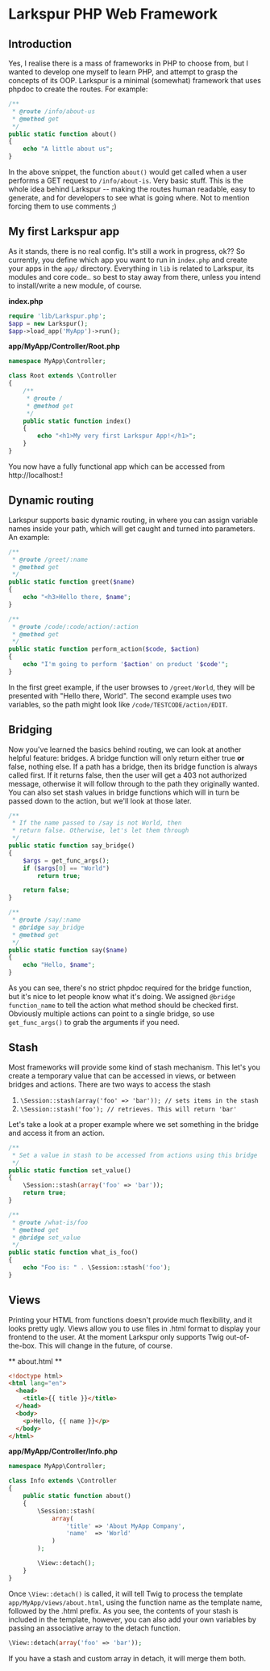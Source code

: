 # Larkspur PHP Web Framework
## Introduction
Yes, I realise there is a mass of frameworks in PHP to choose from, but I wanted to develop one myself to learn PHP, and attempt to grasp 
the concepts of its OOP. Larkspur is a minimal (somewhat) framework that uses phpdoc to create the routes. For example:

```php
/**
 * @route /info/about-us
 * @method get
 */
public static function about()
{
	echo "A little about us";
}
```

In the above snippet, the function ```about()``` would get called when a user performs a GET request to ```/info/about-is```. Very basic stuff. 
This is the whole idea behind Larkspur -- making the routes human readable, easy to generate, and for developers to see what is going where. Not to 
mention forcing them to use comments ;)

## My first Larkspur app
As it stands, there is no real config. It's still a work in progress, ok?? So currently, you define which app you want to run in ```index.php``` 
and create your apps in the ```app/``` directory. Everything in ```lib``` is related to Larkspur, its modules and core code.. so best to stay away 
from there, unless you intend to install/write a new module, of course.

**index.php**
```php
require 'lib/Larkspur.php';
$app = new Larkspur();
$app->load_app('MyApp')->run();
```

**app/MyApp/Controller/Root.php**
```php
namespace MyApp\Controller;

class Root extends \Controller
{
	/**
	 * @route /
	 * @method get
	 */
	public static function index()
	{
		echo "<h1>My very first Larkspur App!</h1>";
	}
}
```

You now have a fully functional app which can be accessed from http://localhost:<port>!

## Dynamic routing
Larkspur supports basic dynamic routing, in where you can assign variable names inside your path, which will get caught 
and turned into parameters. An example:

```php
/**
 * @route /greet/:name
 * @method get
 */
public static function greet($name)
{
	echo "<h3>Hello there, $name";
}

/**
 * @route /code/:code/action/:action
 * @method get
 */
public static function perform_action($code, $action)
{
	echo "I'm going to perform '$action' on product '$code'";
}
```

In the first greet example, if the user browses to ```/greet/World```, they will be presented with "Hello there, World". 
The second example uses two variables, so the path might look like ```/code/TESTCODE/action/EDIT```.

## Bridging
Now you've learned the basics behind routing, we can look at another helpful feature: bridges. A bridge function will only return 
either true **or** false, nothing else. If a path has a bridge, then its bridge function is always called first. If it returns false, 
then the user will get a 403 not authorized message, otherwise it will follow through to the path they originally wanted.
You can also set stash values in bridge functions which will in turn be passed down to the action, but we'll look at those later.

```php
/**
 * If the name passed to /say is not World, then
 * return false. Otherwise, let's let them through
 */
public static function say_bridge()
{
	$args = get_func_args();
	if ($args[0] == "World")
		return true;

	return false;
}

/**
 * @route /say/:name
 * @bridge say_bridge
 * @method get
 */
public static function say($name)
{
	echo "Hello, $name";
}
```

As you can see, there's no strict phpdoc required for the bridge function, but it's nice to let people know what it's doing. We assigned 
```@bridge function_name``` to tell the action what method should be checked first. Obviously multiple actions can point to a single bridge, 
so use ```get_func_args()``` to grab the arguments if you need.

## Stash
Most frameworks will provide some kind of stash mechanism. This let's you create a temporary value that can be accessed in views, or between bridges and actions. There are two ways to access the stash

1. ```\Session::stash(array('foo' => 'bar')); // sets items in the stash```
2. ```\Session::stash('foo'); // retrieves. This will return 'bar'```

Let's take a look at a proper example where we set something in the bridge and access it from an action.

```php
/**
 * Set a value in stash to be accessed from actions using this bridge
 */
public static function set_value()
{
	\Session::stash(array('foo' => 'bar'));
	return true;
}

/**
 * @route /what-is/foo
 * @method get
 * @bridge set_value
 */
public static function what_is_foo()
{
	echo "Foo is: " . \Session::stash('foo');
}
```

## Views
Printing your HTML from functions doesn't provide much flexibility, and it looks pretty ugly. Views allow you to use files in .html format 
to display your frontend to the user. At the moment Larkspur only supports Twig out-of-the-box. This will change in the future, of course.

** about.html **

```html
<!doctype html>
<html lang="en">
  <head>
    <title>{{ title }}</title>
  </head>
  <body>
  	<p>Hello, {{ name }}</p>
  </body>
</html>
```

**app/MyApp/Controller/Info.php**

```php
namespace MyApp\Controller;

class Info extends \Controller
{
	public static function about()
	{
		\Session::stash(
			array(
				'title' => 'About MyApp Company',
				'name'  => 'World'
			)
		);

		\View::detach();
	}
}
```

Once ```\View::detach()``` is called, it will tell Twig to process the template ```app/MyApp/views/about.html```, using the function 
name as the template name, followed by the .html prefix.
As you see, the contents of your stash is included in the template, however, you can also add your own variables by passing an 
associative array to the detach function.

```php
\View::detach(array('foo' => 'bar'));
```

If you have a stash and custom array in detach, it will merge them both.
